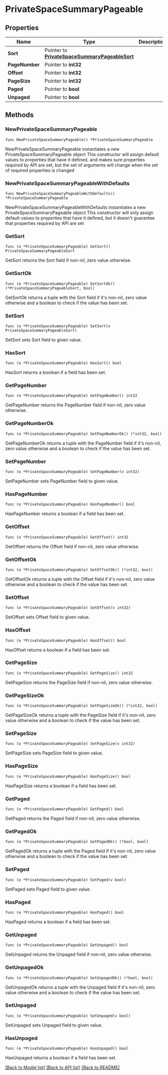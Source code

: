 # PrivateSpaceSummaryPageable

## Properties

Name | Type | Description | Notes
------------ | ------------- | ------------- | -------------
**Sort** | Pointer to [**PrivateSpaceSummaryPageableSort**](PrivateSpaceSummaryPageableSort.md) |  | [optional] 
**PageNumber** | Pointer to **int32** |  | [optional] 
**Offset** | Pointer to **int32** |  | [optional] 
**PageSize** | Pointer to **int32** |  | [optional] 
**Paged** | Pointer to **bool** |  | [optional] 
**Unpaged** | Pointer to **bool** |  | [optional] 

## Methods

### NewPrivateSpaceSummaryPageable

`func NewPrivateSpaceSummaryPageable() *PrivateSpaceSummaryPageable`

NewPrivateSpaceSummaryPageable instantiates a new PrivateSpaceSummaryPageable object
This constructor will assign default values to properties that have it defined,
and makes sure properties required by API are set, but the set of arguments
will change when the set of required properties is changed

### NewPrivateSpaceSummaryPageableWithDefaults

`func NewPrivateSpaceSummaryPageableWithDefaults() *PrivateSpaceSummaryPageable`

NewPrivateSpaceSummaryPageableWithDefaults instantiates a new PrivateSpaceSummaryPageable object
This constructor will only assign default values to properties that have it defined,
but it doesn't guarantee that properties required by API are set

### GetSort

`func (o *PrivateSpaceSummaryPageable) GetSort() PrivateSpaceSummaryPageableSort`

GetSort returns the Sort field if non-nil, zero value otherwise.

### GetSortOk

`func (o *PrivateSpaceSummaryPageable) GetSortOk() (*PrivateSpaceSummaryPageableSort, bool)`

GetSortOk returns a tuple with the Sort field if it's non-nil, zero value otherwise
and a boolean to check if the value has been set.

### SetSort

`func (o *PrivateSpaceSummaryPageable) SetSort(v PrivateSpaceSummaryPageableSort)`

SetSort sets Sort field to given value.

### HasSort

`func (o *PrivateSpaceSummaryPageable) HasSort() bool`

HasSort returns a boolean if a field has been set.

### GetPageNumber

`func (o *PrivateSpaceSummaryPageable) GetPageNumber() int32`

GetPageNumber returns the PageNumber field if non-nil, zero value otherwise.

### GetPageNumberOk

`func (o *PrivateSpaceSummaryPageable) GetPageNumberOk() (*int32, bool)`

GetPageNumberOk returns a tuple with the PageNumber field if it's non-nil, zero value otherwise
and a boolean to check if the value has been set.

### SetPageNumber

`func (o *PrivateSpaceSummaryPageable) SetPageNumber(v int32)`

SetPageNumber sets PageNumber field to given value.

### HasPageNumber

`func (o *PrivateSpaceSummaryPageable) HasPageNumber() bool`

HasPageNumber returns a boolean if a field has been set.

### GetOffset

`func (o *PrivateSpaceSummaryPageable) GetOffset() int32`

GetOffset returns the Offset field if non-nil, zero value otherwise.

### GetOffsetOk

`func (o *PrivateSpaceSummaryPageable) GetOffsetOk() (*int32, bool)`

GetOffsetOk returns a tuple with the Offset field if it's non-nil, zero value otherwise
and a boolean to check if the value has been set.

### SetOffset

`func (o *PrivateSpaceSummaryPageable) SetOffset(v int32)`

SetOffset sets Offset field to given value.

### HasOffset

`func (o *PrivateSpaceSummaryPageable) HasOffset() bool`

HasOffset returns a boolean if a field has been set.

### GetPageSize

`func (o *PrivateSpaceSummaryPageable) GetPageSize() int32`

GetPageSize returns the PageSize field if non-nil, zero value otherwise.

### GetPageSizeOk

`func (o *PrivateSpaceSummaryPageable) GetPageSizeOk() (*int32, bool)`

GetPageSizeOk returns a tuple with the PageSize field if it's non-nil, zero value otherwise
and a boolean to check if the value has been set.

### SetPageSize

`func (o *PrivateSpaceSummaryPageable) SetPageSize(v int32)`

SetPageSize sets PageSize field to given value.

### HasPageSize

`func (o *PrivateSpaceSummaryPageable) HasPageSize() bool`

HasPageSize returns a boolean if a field has been set.

### GetPaged

`func (o *PrivateSpaceSummaryPageable) GetPaged() bool`

GetPaged returns the Paged field if non-nil, zero value otherwise.

### GetPagedOk

`func (o *PrivateSpaceSummaryPageable) GetPagedOk() (*bool, bool)`

GetPagedOk returns a tuple with the Paged field if it's non-nil, zero value otherwise
and a boolean to check if the value has been set.

### SetPaged

`func (o *PrivateSpaceSummaryPageable) SetPaged(v bool)`

SetPaged sets Paged field to given value.

### HasPaged

`func (o *PrivateSpaceSummaryPageable) HasPaged() bool`

HasPaged returns a boolean if a field has been set.

### GetUnpaged

`func (o *PrivateSpaceSummaryPageable) GetUnpaged() bool`

GetUnpaged returns the Unpaged field if non-nil, zero value otherwise.

### GetUnpagedOk

`func (o *PrivateSpaceSummaryPageable) GetUnpagedOk() (*bool, bool)`

GetUnpagedOk returns a tuple with the Unpaged field if it's non-nil, zero value otherwise
and a boolean to check if the value has been set.

### SetUnpaged

`func (o *PrivateSpaceSummaryPageable) SetUnpaged(v bool)`

SetUnpaged sets Unpaged field to given value.

### HasUnpaged

`func (o *PrivateSpaceSummaryPageable) HasUnpaged() bool`

HasUnpaged returns a boolean if a field has been set.


[[Back to Model list]](../README.md#documentation-for-models) [[Back to API list]](../README.md#documentation-for-api-endpoints) [[Back to README]](../README.md)


